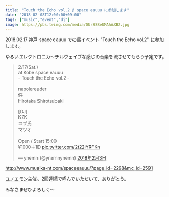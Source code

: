 ```yaml
---
title: "Touch the Echo vol.2 @ space eauuu に参加します"
date: "2018-02-08T12:00:00+09:00"
tags: ["music","event","dj"]
image: https://pbs.twimg.com/media/DUrSSBeUMAAAXBZ.jpg
---
```


2018.02.17 神戸 space eauuu での昼イベント "Touch the Echo vol.2" に参加します。

ゆるいエレクトロニカ〜チルウェイブな感じの音楽を流させてもらう予定です。

<blockquote class="twitter-tweet" data-lang="ja"><p lang="ja" dir="ltr">2/17(Sat.)<br>at Kobe space eauuu<br>- Touch the Echo vol.2 -<br><br>napolereader<br>件<br>Hirotaka Shirotsubaki<br><br>[DJ]<br>KZK<br>コブ氏<br>マツオ<br><br>Open / Start 15:00<br>¥1000＋1D <a href="https://t.co/2t22iYRFKn">pic.twitter.com/2t22iYRFKn</a></p>&mdash; ynemn (@ynemnynemn) <a href="https://twitter.com/ynemnynemn/status/959924398873395205?ref_src=twsrc%5Etfw">2018年2月3日</a></blockquote>
<script async src="https://platform.twitter.com/widgets.js" charset="utf-8"></script>

http://www.musika-nt.com/spaceeauuu/?page_id=2298&mc_id=2591

[ユノエモン](https://twitter.com/ynemnynemn)主催。2回連続で呼んでいただいて、ありがとう。

みなさまぜひよろしく〜
